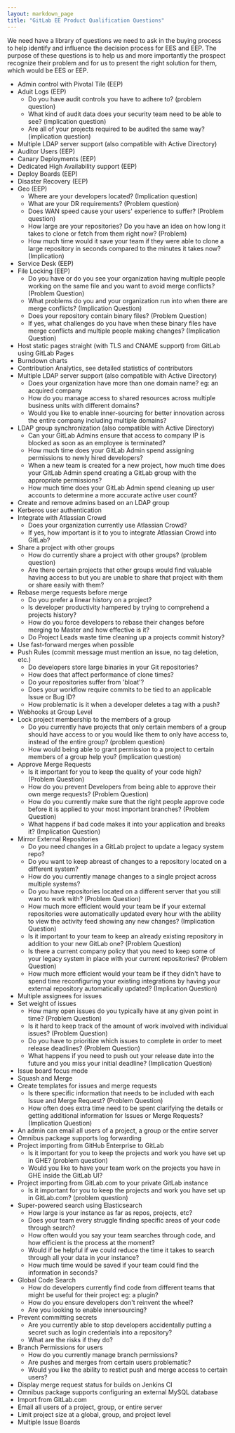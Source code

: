```yaml
---
layout: markdown_page
title: "GitLab EE Product Qualification Questions"
---
```



We need have a library of questions we need to ask in the buying process to help identify and influence the decision process for EES and EEP. The purpose of these questions is to help us and more importantly the prospect recognize their problem and for us to present the right solution for them, which would be EES or EEP.

* Admin control with Pivotal Tile (EEP)
* Aduit Logs (EEP)
  - Do you have audit controls you have to adhere to? (problem question)
  - What kind of audit data does your security team need to be able to see? (implication question)
  - Are all of your projects required to be audited the same way? (implication question)
* Multiple LDAP server support (also compatible with Active Directory)
* Auditor Users (EEP)
* Canary Deployments (EEP)
* Dedicated High Availability support (EEP)
* Deploy Boards (EEP)
* Disaster Recovery (EEP)
* Geo (EEP)
  - Where are your developers located? (Implication question)
  - What are your DR requirements? (Problem question)
  - Does WAN speed cause your users' experience to suffer? (Problem question)
  - How large are your repositories? Do you have an idea on how long it takes to clone or fetch from them right now? (Problem)
  - How much time would it save your team if they were able to clone a large repository in seconds compared to the minutes it takes now? (Implication)
* Service Desk (EEP)
* File Locking (EEP)
  - Do you have or do you see your organization having multiple people working on the same file and you want to avoid merge conflicts? (Problem Question)
  - What problems do you and your organization run into when there are merge conflicts? (Implication Question)
  - Does your repository contain binary files? (Problem Question)
  - If yes, what challenges do you have when these binary files have merge conflicts and multiple people making changes? (Implication Question)
* Host static pages straight (with TLS and CNAME support) from GitLab using GitLab Pages
* Burndown charts
* Contribution Analytics, see detailed statistics of contributors
* Multiple LDAP server support (also compatible with Active Directory)
  - Does your organization have more than one domain name? eg: an acquired company
  - How do you manage access to shared resources across multiple business units with different domains?
  - Would you like to enable inner-sourcing for better innovation across the entire company including multiple domains?
* LDAP group synchronization (also compatible with Active Directory)
  - Can your GitLab Admins ensure that access to company IP is blocked as soon as an employee is terminated?
  - How much time does your GitLab Admin spend assigning permissions to newly hired developers?
  - When a new team is created for a new project, how much time does your GitLab Admin spend creating a GitLab group with the appropriate permissions?
  - How much time does your GitLab Admin spend cleaning  up user accounts to determine a more accurate active user count?
* Create and remove admins based on an LDAP group
* Kerberos user authentication
* Integrate with Atlassian Crowd
  - Does your organization currently use Atlassian Crowd?
  - If yes, how important is it to you to integrate Atlassian Crowd into GitLab?
* Share a project with other groups
  - How do currently share a project with other groups? (problem question)
  - Are there certain projects that other groups would find valuable having access to but you are unable to share that project with them or share easily with them?
* Rebase merge requests before merge
  - Do you prefer a linear history on a project?
  - Is developer productivity hampered by trying to comprehend a projects history?
  - How do you force developers to rebase their changes before merging to Master and how effective is it?
  - Do Project Leads waste time cleaning up a projects commit history?
* Use fast-forward merges when possible
* Push Rules (commit message must mention an issue, no tag deletion, etc.)
  - Do developers store large binaries  in your Git repositories?
  - How does that affect performance of clone times?
  - Do your repositories suffer from 'bloat'?
  - Does your workflow require commits to be tied to an applicable Issue or Bug ID?
  - How problematic is it when a developer deletes a tag with a push?
* Webhooks at Group Level
* Lock project membership to the members of a group
  - Do you currently have projects that only certain members of a group should have access to or you would like them to only have access to, instead of the entire group? (problem question)
  - How would being able to grant permission to a project to certain members of a group help you? (implication question)
* Approve Merge Requests
  - Is it important for you to keep the quality of your code high? (Problem Question)
  - How do you prevent Developers from being able to approve their own merge requests? (Problem Question)
  - How do you currently make sure that the right people approve code before it is applied to your most important branches? (Problem Question)
  - What happens if bad code makes it into your application and breaks it? (Implication Question)
* Mirror External Repositories
  - Do you need changes in a GitLab project to update a legacy system repo?
  - Do you want to keep abreast of changes to a repository located on a different system?
  - How do you currently manage changes to a single project across multiple systems?
  - Do you have repositories located on a different server that you still want to work with? (Problem Question)
  - How much more efficient would your team be if your external repositories were automatically updated every hour with the ability to view the activity feed showing any new changes? (Implication Question)
  - Is it important to your team to keep an already existing repository in addition to your new GitLab one? (Problem Question)
  - Is there a current company policy that you need to keep some of your legacy system in place with your current repositories? (Problem Question)
  - How much more efficient would your team be if they didn't have to spend time reconfiguring your existing integrations by having your external repository automatically updated? (Implication Question)
* Multiple assignees for issues
* Set weight of issues
  - How many open issues do you typically have at any given point in time? (Problem Question)
  - Is it hard to keep track of the amount of work involved with individual issues? (Problem Question)
  - Do you have to prioritize which issues to complete in order to meet release deadlines? (Problem Question)
  - What happens if you need to push out your release date into the future and you miss your initial deadline? (Implication Question)
* Issue board focus mode
* Squash and Merge
* Create templates for issues and merge requests
  - Is there specific information that needs to be included with each Issue and Merge Request? (Problem Question)
  - How often does extra time need to be spent clarifying the details or getting additional information for Issues or Merge Requests? (Implication Question)
* An admin can email all users of a project, a group or the entire server
* Omnibus package supports log forwarding
* Project importing from GitHub Enterprise to GitLab
  - Is it important for you to keep the projects and work you have set up in GHE? (problem question)
  - Would you like to have your team work on the projects you have in GHE inside the GitLab UI?
* Project importing from GitLab.com to your private GitLab instance
  - Is it important for you to keep the projects and work you have set up in GitLab.com? (problem question)
* Super-powered search using Elasticsearch
  - How large is your instance as far as repos, projects, etc?
  - Does your team every struggle finding specific areas of your code through search?
  - How often would you say your team searches through code, and how efficient is the process at the moment?
  - Would if be helpful if we could reduce the time it takes to search through all your data in your instance?
  - How much time would be saved if your team could find the information in seconds?
* Global Code Search
  - How do developers currently find code from different teams that might be useful for their project eg: a plugin?
  - How do you ensure developers don't reinvent the wheel?
  - Are you looking to enable innersourcing?
* Prevent committing secrets
  - Are you currently able to stop developers accidentally putting a secret such as login credentials into a repository?
  - What are the risks if they do?
* Branch Permissions for users
  - How do you currently manage branch permissions?
  - Are pushes and merges from certain users problematic?
  - Would you like the ability to restict push and merge access to certain users?
* Display merge request status for builds on Jenkins CI
* Omnibus package supports configuring an external MySQL database
* Import from GitLab.com 
* Email all users of a project, group, or entire server 
* Limit project size at a global, group, and project level
* Multiple Issue Boards
